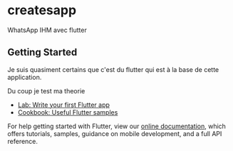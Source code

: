 # createsapp

WhatsApp IHM avec flutter

## Getting Started

Je suis quasiment certains que c'est du flutter qui est à la base de cette application.

Du coup je test ma theorie

- [Lab: Write your first Flutter app](https://flutter.dev/docs/get-started/codelab)
- [Cookbook: Useful Flutter samples](https://flutter.dev/docs/cookbook)

For help getting started with Flutter, view our 
[online documentation](https://flutter.dev/docs), which offers tutorials, 
samples, guidance on mobile development, and a full API reference.
